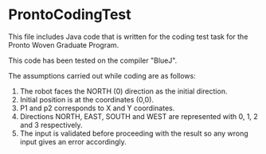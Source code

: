 # ProntoCodingTest
This file includes Java code that is written for the coding test task for the Pronto Woven Graduate Program.

This code has been tested on the compiler "BlueJ".

The assumptions carried out while coding are as follows:

1. The robot faces the NORTH (0) direction as the initial direction.
2. Initial position is at the coordinates (0,0).
3. P1 and p2 corresponds to X and Y coordinates.
4. Directions NORTH, EAST, SOUTH and WEST are represented with 0, 1, 2 and 3 respectively.
5. The input is validated before proceeding with the result so any wrong input gives an error accordingly.
 

